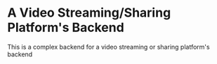 # A Video Streaming/Sharing Platform's Backend

This is a complex backend for a video streaming or sharing platform's backend
